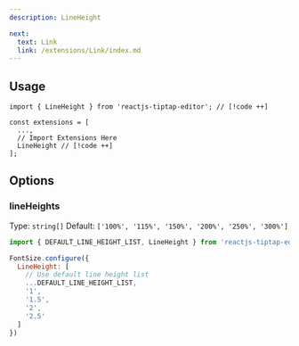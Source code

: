 ```yaml
---
description: LineHeight

next:
  text: Link
  link: /extensions/Link/index.md
---
```


## Usage

```tsx
import { LineHeight } from 'reactjs-tiptap-editor'; // [!code ++]

const extensions = [
  ...,
  // Import Extensions Here
  LineHeight // [!code ++]
];
```

## Options

### lineHeights

Type: `string[]`
Default: `['100%', '115%', '150%', '200%', '250%', '300%']`

```js
import { DEFAULT_LINE_HEIGHT_LIST, LineHeight } from 'reactjs-tiptap-editor';

FontSize.configure({
  LineHeight: [
    // Use default line height list
    ...DEFAULT_LINE_HEIGHT_LIST,
    '1',
    '1.5',
    '2',
    '2.5'
  ]
})
```

